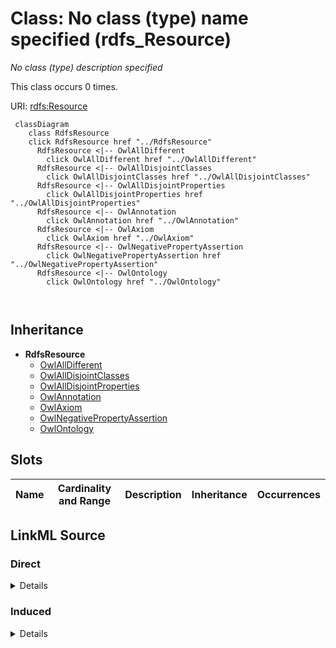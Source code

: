 

# Class: No class (type) name specified (rdfs_Resource)


_No class (type) description specified_






This class occurs 0 times.


URI: [rdfs:Resource](http://www.w3.org/2000/01/rdf-schema#Resource)






```mermaid
 classDiagram
    class RdfsResource
    click RdfsResource href "../RdfsResource"
      RdfsResource <|-- OwlAllDifferent
        click OwlAllDifferent href "../OwlAllDifferent"
      RdfsResource <|-- OwlAllDisjointClasses
        click OwlAllDisjointClasses href "../OwlAllDisjointClasses"
      RdfsResource <|-- OwlAllDisjointProperties
        click OwlAllDisjointProperties href "../OwlAllDisjointProperties"
      RdfsResource <|-- OwlAnnotation
        click OwlAnnotation href "../OwlAnnotation"
      RdfsResource <|-- OwlAxiom
        click OwlAxiom href "../OwlAxiom"
      RdfsResource <|-- OwlNegativePropertyAssertion
        click OwlNegativePropertyAssertion href "../OwlNegativePropertyAssertion"
      RdfsResource <|-- OwlOntology
        click OwlOntology href "../OwlOntology"
      
      
```





## Inheritance
* **RdfsResource**
    * [OwlAllDifferent](../classes/OwlAllDifferent.md)
    * [OwlAllDisjointClasses](../classes/OwlAllDisjointClasses.md)
    * [OwlAllDisjointProperties](../classes/OwlAllDisjointProperties.md)
    * [OwlAnnotation](../classes/OwlAnnotation.md)
    * [OwlAxiom](../classes/OwlAxiom.md)
    * [OwlNegativePropertyAssertion](../classes/OwlNegativePropertyAssertion.md)
    * [OwlOntology](../classes/OwlOntology.md)



## Slots

| Name | Cardinality and Range | Description | Inheritance | Occurrences |
| ---  | --- | --- | --- | --- |














## LinkML Source

<!-- TODO: investigate https://stackoverflow.com/questions/37606292/how-to-create-tabbed-code-blocks-in-mkdocs-or-sphinx -->

### Direct

<details>

```yaml
name: rdfs_Resource
conforms_to: No schema conformance document specified
annotations:
  count:
    tag: count
    value: 0
description: No class (type) description specified
title: No class (type) name specified
from_schema: spatial-kg
rank: 1000
class_uri: rdfs:Resource

```
</details>

### Induced

<details>

```yaml
name: rdfs_Resource
conforms_to: No schema conformance document specified
annotations:
  count:
    tag: count
    value: 0
description: No class (type) description specified
title: No class (type) name specified
from_schema: spatial-kg
rank: 1000
class_uri: rdfs:Resource

```
</details>